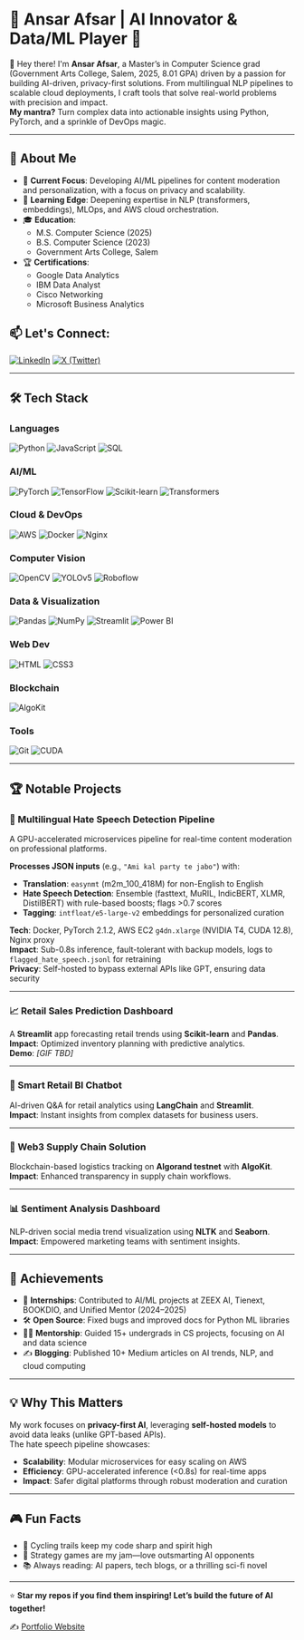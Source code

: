 # 🚀 Ansar Afsar | AI Innovator & Data/ML Player 🌌

👋 Hey there! I'm **Ansar Afsar**, a Master’s in Computer Science grad (Government Arts College, Salem, 2025, 8.01 GPA) driven by a passion for building AI-driven, privacy-first solutions. From multilingual NLP pipelines to scalable cloud deployments, I craft tools that solve real-world problems with precision and impact.  
**My mantra?** Turn complex data into actionable insights using Python, PyTorch, and a sprinkle of DevOps magic.

---

## 🌟 About Me

- 🔭 **Current Focus**: Developing AI/ML pipelines for content moderation and personalization, with a focus on privacy and scalability.  
- 🌱 **Learning Edge**: Deepening expertise in NLP (transformers, embeddings), MLOps, and AWS cloud orchestration.  
- 🎓 **Education**:  
  - M.S. Computer Science (2025)  
  - B.S. Computer Science (2023)  
  - Government Arts College, Salem  
- 🏆 **Certifications**:  
  - Google Data Analytics  
  - IBM Data Analyst  
  - Cisco Networking  
  - Microsoft Business Analytics
    
## 📫 Let's Connect:
   [![LinkedIn](https://img.shields.io/badge/LinkedIn-0A66C2?style=for-the-badge&logo=linkedin&logoColor=white)](https://www.linkedin.com/in/ansar-afsar/)
[![X (Twitter)](https://img.shields.io/badge/X-000000?style=for-the-badge&logo=x&logoColor=white)](https://x.com/ansar_afsar_)

---

## 🛠️ Tech Stack

### Languages
![Python](https://img.shields.io/badge/Python-3776AB?style=for-the-badge&logo=python&logoColor=white)
![JavaScript](https://img.shields.io/badge/JavaScript-F7DF1E?style=for-the-badge&logo=javascript&logoColor=black)
![SQL](https://img.shields.io/badge/SQL-4479A1?style=for-the-badge&logo=postgresql&logoColor=white)

### AI/ML
![PyTorch](https://img.shields.io/badge/PyTorch-EE4C2C?style=for-the-badge&logo=pytorch&logoColor=white)
![TensorFlow](https://img.shields.io/badge/TensorFlow-FF6F00?style=for-the-badge&logo=tensorflow&logoColor=white)
![Scikit-learn](https://img.shields.io/badge/Scikit--learn-F7931E?style=for-the-badge&logo=scikit-learn&logoColor=white)
![Transformers](https://img.shields.io/badge/Transformers-FFD43B?style=for-the-badge&logo=python&logoColor=black)

### Cloud & DevOps
![AWS](https://img.shields.io/badge/AWS-232F3E?style=for-the-badge&logo=amazonaws&logoColor=white)
![Docker](https://img.shields.io/badge/Docker-2496ED?style=for-the-badge&logo=docker&logoColor=white)
![Nginx](https://img.shields.io/badge/Nginx-009639?style=for-the-badge&logo=nginx&logoColor=white)

### Computer Vision
![OpenCV](https://img.shields.io/badge/OpenCV-5C3EE8?style=for-the-badge&logo=opencv&logoColor=white)
![YOLOv5](https://img.shields.io/badge/YOLOv5-00FFFF?style=for-the-badge&logo=yolo&logoColor=black)
![Roboflow](https://img.shields.io/badge/Roboflow-000000?style=for-the-badge&logo=roboflow&logoColor=white)

### Data & Visualization
![Pandas](https://img.shields.io/badge/Pandas-150458?style=for-the-badge&logo=pandas&logoColor=white)
![NumPy](https://img.shields.io/badge/NumPy-013243?style=for-the-badge&logo=numpy&logoColor=white)
![Streamlit](https://img.shields.io/badge/Streamlit-FF4B4B?style=for-the-badge&logo=streamlit&logoColor=white)
![Power BI](https://img.shields.io/badge/Power%20BI-F2C811?style=for-the-badge&logo=powerbi&logoColor=black)

### Web Dev
![HTML](https://img.shields.io/badge/HTML5-E34F26?style=for-the-badge&logo=html5&logoColor=white)
![CSS3](https://img.shields.io/badge/CSS3-1572B6?style=for-the-badge&logo=css3&logoColor=white)

### Blockchain
![AlgoKit](https://img.shields.io/badge/AlgoKit-FF6F61?style=for-the-badge&logo=algorand&logoColor=white)

### Tools
![Git](https://img.shields.io/badge/Git-F05032?style=for-the-badge&logo=git&logoColor=white)
![CUDA](https://img.shields.io/badge/CUDA-76B900?style=for-the-badge&logo=nvidia&logoColor=black)


---

## 🏆 Notable Projects

### 🚨 Multilingual Hate Speech Detection Pipeline
A GPU-accelerated microservices pipeline for real-time content moderation on professional platforms.  

**Processes JSON inputs** (e.g., `"Ami kal party te jabo"`) with:
- **Translation**: `easynmt` (m2m_100_418M) for non-English to English
- **Hate Speech Detection**: Ensemble (fasttext, MuRIL, IndicBERT, XLMR, DistilBERT) with rule-based boosts; flags >0.7 scores
- **Tagging**: `intfloat/e5-large-v2` embeddings for personalized curation

**Tech**: Docker, PyTorch 2.1.2, AWS EC2 `g4dn.xlarge` (NVIDIA T4, CUDA 12.8), Nginx proxy  
**Impact**: Sub-0.8s inference, fault-tolerant with backup models, logs to `flagged_hate_speech.jsonl` for retraining  
**Privacy**: Self-hosted to bypass external APIs like GPT, ensuring data security  

---

### 📈 Retail Sales Prediction Dashboard
A **Streamlit** app forecasting retail trends using **Scikit-learn** and **Pandas**.  
**Impact**: Optimized inventory planning with predictive analytics.  
**Demo**: *[GIF TBD]*

---

### 💬 Smart Retail BI Chatbot
AI-driven Q&A for retail analytics using **LangChain** and **Streamlit**.  
**Impact**: Instant insights from complex datasets for business users.

---

### 🔗 Web3 Supply Chain Solution
Blockchain-based logistics tracking on **Algorand testnet** with **AlgoKit**.  
**Impact**: Enhanced transparency in supply chain workflows.

---

### 📊 Sentiment Analysis Dashboard
NLP-driven social media trend visualization using **NLTK** and **Seaborn**.  
**Impact**: Empowered marketing teams with sentiment insights.

---

## 🌟 Achievements

- 💼 **Internships**: Contributed to AI/ML projects at ZEEX AI, Tienext, BOOKDIO, and Unified Mentor (2024–2025)  
- 🛠️ **Open Source**: Fixed bugs and improved docs for Python ML libraries  
- 👨‍🏫 **Mentorship**: Guided 15+ undergrads in CS projects, focusing on AI and data science  
- ✍️ **Blogging**: Published 10+ Medium articles on AI trends, NLP, and cloud computing  

---

## 💡 Why This Matters

My work focuses on **privacy-first AI**, leveraging **self-hosted models** to avoid data leaks (unlike GPT-based APIs).  
The hate speech pipeline showcases:

- **Scalability**: Modular microservices for easy scaling on AWS  
- **Efficiency**: GPU-accelerated inference (<0.8s) for real-time apps  
- **Impact**: Safer digital platforms through robust moderation and curation

---

## 🎮 Fun Facts

- 🚴 Cycling trails keep my code sharp and spirit high  
- 🎲 Strategy games are my jam—love outsmarting AI opponents  
- 📚 Always reading: AI papers, tech blogs, or a thrilling sci-fi novel  

---

⭐ **Star my repos if you find them inspiring! Let’s build the future of AI together!**

✍️ [Portfolio Website](https://ansarafsar.github.io/portfolio/)

<!--
**Ansarafsar/Ansarafsar** is a ✨ _special_ ✨ repository because its `README.md` (this file) appears on your GitHub profile.

Here are some ideas to get you started:

- 🔭 I’m currently working on ...
- 🌱 I’m currently learning ...
- 👯 I’m looking to collaborate on ...
- 🤔 I’m looking for help with ...
- 💬 Ask me about ...
- 📫 How to reach me: ...
- 😄 Pronouns: ...
- ⚡ Fun fact: ...
-->
